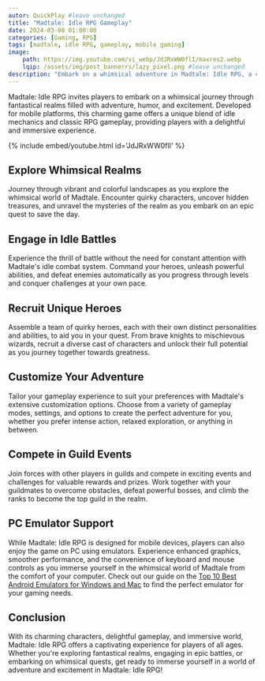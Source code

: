 ```yaml
---
autor: QuickPlay #leave unchanged
title: "Madtale: Idle RPG Gameplay"
date: 2024-03-08 01:00:00
categories: [Gaming, RPG]
tags: [madtale, idle RPG, gameplay, mobile gaming]
image: 
    path: https://img.youtube.com/vi_webp/JdJRxWW0flI/maxres2.webp 
    lqip: /assets/img/post_bannerrs/lazy_pixel.png #leave unchanged
description: "Embark on a whimsical adventure in Madtale: Idle RPG, a charming mobile game that combines idle mechanics with classic RPG elements. Join quirky characters, explore fantastical realms, and engage in epic battles as you strive to become the ultimate hero. Discover its delightful gameplay, captivating story, and how to immerse yourself in the world of Madtale."
---
```


Madtale: Idle RPG invites players to embark on a whimsical journey through fantastical realms filled with adventure, humor, and excitement. Developed for mobile platforms, this charming game offers a unique blend of idle mechanics and classic RPG gameplay, providing players with a delightful and immersive experience.

{% include embed/youtube.html id='JdJRxWW0flI' %}

## Explore Whimsical Realms
Journey through vibrant and colorful landscapes as you explore the whimsical world of Madtale. Encounter quirky characters, uncover hidden treasures, and unravel the mysteries of the realm as you embark on an epic quest to save the day.

## Engage in Idle Battles
Experience the thrill of battle without the need for constant attention with Madtale's idle combat system. Command your heroes, unleash powerful abilities, and defeat enemies automatically as you progress through levels and conquer challenges at your own pace.

## Recruit Unique Heroes
Assemble a team of quirky heroes, each with their own distinct personalities and abilities, to aid you in your quest. From brave knights to mischievous wizards, recruit a diverse cast of characters and unlock their full potential as you journey together towards greatness.

## Customize Your Adventure
Tailor your gameplay experience to suit your preferences with Madtale's extensive customization options. Choose from a variety of gameplay modes, settings, and options to create the perfect adventure for you, whether you prefer intense action, relaxed exploration, or anything in between.

## Compete in Guild Events
Join forces with other players in guilds and compete in exciting events and challenges for valuable rewards and prizes. Work together with your guildmates to overcome obstacles, defeat powerful bosses, and climb the ranks to become the top guild in the realm.

## PC Emulator Support
While Madtale: Idle RPG is designed for mobile devices, players can also enjoy the game on PC using emulators. Experience enhanced graphics, smoother performance, and the convenience of keyboard and mouse controls as you immerse yourself in the whimsical world of Madtale from the comfort of your computer. Check out our guide on the [Top 10 Best Android Emulators for Windows and Mac](https://quickplaymobile.github.io/posts/Top-10-Best-Android-Emulators-for-Windows-and-Mac/) to find the perfect emulator for your gaming needs.

## Conclusion
With its charming characters, delightful gameplay, and immersive world, Madtale: Idle RPG offers a captivating experience for players of all ages. Whether you're exploring fantastical realms, engaging in epic battles, or embarking on whimsical quests, get ready to immerse yourself in a world of adventure and excitement in Madtale: Idle RPG!

